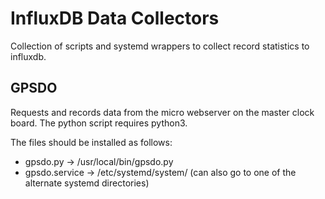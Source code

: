 # InfluxDB Data Collectors
Collection of scripts and systemd wrappers to collect record statistics to influxdb.

## GPSDO
Requests and records data from the micro webserver on the master clock board.  The python script requires python3.

The files should be installed as follows:
* gpsdo.py -> /usr/local/bin/gpsdo.py
* gpsdo.service -> /etc/systemd/system/ (can also go to one of the alternate systemd directories)
